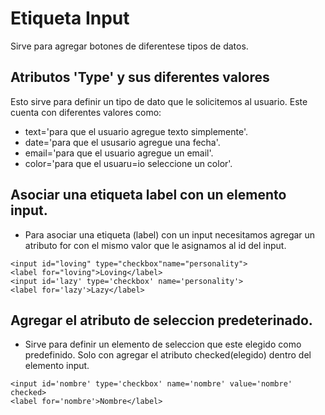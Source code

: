 # Etiqueta Input
Sirve para agregar botones de diferentese tipos de datos.

## Atributos 'Type' y sus diferentes valores
Esto sirve para definir un tipo de dato que le solicitemos al usuario. Este cuenta con diferentes valores como:
* text='para que el usuario agregue texto simplemente'.
* date='para que el ususario agregue una fecha'.
* email='para que el usuario agregue un email'.
* color='para que el usuaru=io seleccione un color'.


## Asociar una etiqueta label con un elemento input.
* Para asociar una etiqueta (label) con un input  necesitamos agregar un atributo for con el mismo valor que le asignamos al id del input.
```
<input id="loving" type="checkbox"name="personality">        
<label for="loving">Loving</label>
<input id='lazy' type='checkbox' name='personality'> 
<label for='lazy'>Lazy</label>
```
## Agregar el atributo de seleccion predeterinado.
* Sirve para definir un elemento de seleccion que este elegido como predefinido. Solo con agregar el atributo checked(elegido) dentro del elemento input.
```
<input id='nombre' type='checkbox' name='nombre' value='nombre' checked>
<label for='nombre'>Nombre</label>
```


